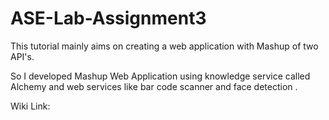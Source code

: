 # ASE-Lab-Assignment3

This tutorial mainly aims on creating a web application with Mashup of two API's.


So I developed Mashup Web Application using knowledge service called Alchemy and web services like bar code scanner and face detection .




Wiki Link:
